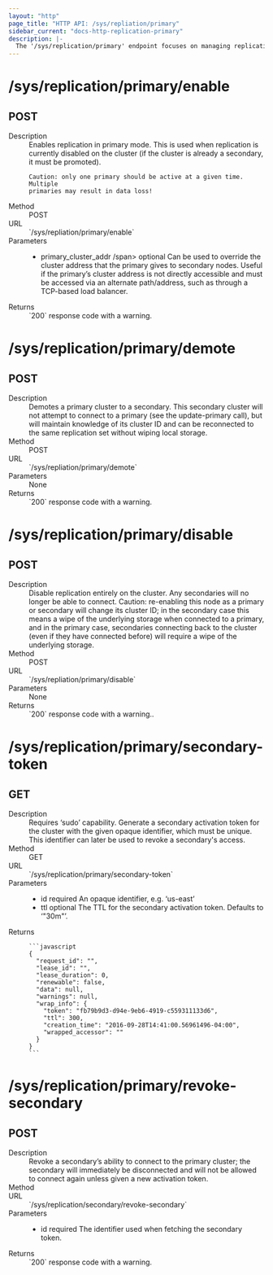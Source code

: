 ```yaml
---
layout: "http"
page_title: "HTTP API: /sys/repliation/primary"
sidebar_current: "docs-http-replication-primary"
description: |-
  The '/sys/replication/primary' endpoint focuses on managing replication behavior for a primary cluster, including management of secondaries.
---
```


# /sys/replication/primary/enable

## POST

<dl>
  <dt>Description</dt>
  <dd>
    Enables replication in primary mode. This is used when replication is
    currently disabled on the cluster (if the cluster is already a secondary,
    it must be promoted).
    
    Caution: only one primary should be active at a given time. Multiple
    primaries may result in data loss!

  </dd>

  <dt>Method</dt>
  <dd>POST</dd>

  <dt>URL</dt>
  <dd>`/sys/repliation/primary/enable`</dd>

  <dt>Parameters</dt>
  <dd>
    <ul>
      <li>
        <span class="param">primary_cluster_addr /span>
        <span class="param-flags">optional</span>
        Can be used to override the cluster address that the primary gives to
        secondary nodes. Useful if the primary’s cluster address is not
        directly accessible and must be accessed via an alternate path/address,
        such as through a TCP-based load balancer.
      </li>
    </ul>
  </dd>

  <dt>Returns</dt>
 <dd>
   `200` response code with a warning.
 </dd>
</dl>

# /sys/replication/primary/demote

## POST

<dl>
  <dt>Description</dt>
  <dd>
    Demotes a primary cluster to a secondary. This secondary cluster will not
    attempt to connect to a primary (see the update-primary call), but will
    maintain knowledge of its cluster ID and can be reconnected to the same
    replication set without wiping local storage.
  </dd>

  <dt>Method</dt>
  <dd>POST</dd>

  <dt>URL</dt>
  <dd>`/sys/repliation/primary/demote`</dd>

  <dt>Parameters</dt>
  <dd>
      None
  </dd>

  <dt>Returns</dt>
 <dd>
   `200` response code with a warning.
 </dd>
</dl>


# /sys/replication/primary/disable

## POST

<dl>
  <dt>Description</dt>
  <dd>
   Disable replication entirely on the cluster. Any secondaries will no longer
   be able to connect. Caution: re-enabling this node as a primary or secondary
   will change its cluster ID; in the secondary case this means a wipe of the
   underlying storage when connected to a primary, and in the primary case,
   secondaries connecting back to the cluster (even if they have connected
   before) will require a wipe of the underlying storage.
  </dd>

  <dt>Method</dt>
  <dd>POST</dd>

  <dt>URL</dt>
  <dd>`/sys/repliation/primary/disable`</dd>

  <dt>Parameters</dt>
  <dd>
      None
  </dd>

  <dt>Returns</dt>
 <dd>
   `200` response code with a warning..
 </dd>
</dl>

# /sys/replication/primary/secondary-token

## GET

<dl>
  <dt>Description</dt>
  <dd>
    Requires ‘sudo’ capability. Generate a secondary activation token for the
    cluster with the given opaque identifier, which must be unique. This
    identifier can later be used to revoke a secondary's access.
  </dd>

  <dt>Method</dt>
  <dd>GET</dd>

  <dt>URL</dt>
  <dd>`/sys/replication/primary/secondary-token`</dd>

  <dt>Parameters</dt>
  <dd>
    <ul>
      <li>
        <span class="param">id</span>
        <span class="param-flags">required</span>
        An opaque identifier, e.g. ‘us-east’
      </li>
      <li>
        <span class="param">ttl</span>
        <span class="param-flags">optional</span>
        The TTL for the secondary activation token. Defaults to ‘"30m"’.
      </li>
    </ul>
  </dd>

  <dt>Returns</dt>
  <dd>

    ```javascript
    {
      "request_id": "",
      "lease_id": "",
      "lease_duration": 0,
      "renewable": false,
      "data": null,
      "warnings": null,
      "wrap_info": {
        "token": "fb79b9d3-d94e-9eb6-4919-c559311133d6",
        "ttl": 300,
        "creation_time": "2016-09-28T14:41:00.56961496-04:00",
        "wrapped_accessor": ""
      }
    }
    ```

  </dd>
</dl>

# /sys/replication/primary/revoke-secondary

## POST

<dl>
  <dt>Description</dt>
  <dd>
    Revoke a secondary’s ability to connect to the primary cluster; the
    secondary will immediately be disconnected and will not be allowed to
    connect again unless given a new activation token.
  </dd>

  <dt>Method</dt>
  <dd></dd>

  <dt>URL</dt>
  <dd>`/sys/replication/secondary/revoke-secondary`</dd>

  <dt>Parameters</dt>
  <dd>
    <ul>
      <li>
        <span class="param">id</span>
        <span class="param-flags">required</span>
        The identifier used when fetching the secondary token.
      </li>
    </ul>
  </dd>

  <dt>Returns</dt>
  <dd>
    `200` response code with a warning.
  </dd>
</dl>


